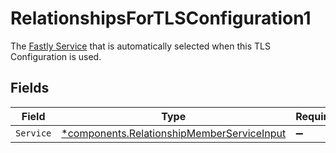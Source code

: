 # RelationshipsForTLSConfiguration1

The [Fastly Service](/reference/api/services/service/) that is automatically selected when this TLS Configuration is used.


## Fields

| Field                                                                                               | Type                                                                                                | Required                                                                                            | Description                                                                                         |
| --------------------------------------------------------------------------------------------------- | --------------------------------------------------------------------------------------------------- | --------------------------------------------------------------------------------------------------- | --------------------------------------------------------------------------------------------------- |
| `Service`                                                                                           | [*components.RelationshipMemberServiceInput](../../models/shared/relationshipmemberserviceinput.md) | :heavy_minus_sign:                                                                                  | N/A                                                                                                 |